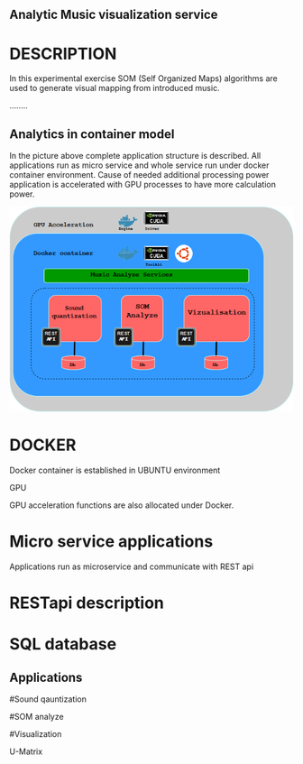 ## Analytic Music visualization service


# DESCRIPTION

In this experimental exercise SOM (Self Organized Maps) algorithms are used to generate visual mapping from introduced music.

........

## Analytics in container model


In the picture above complete application structure is described. All applications run as micro service and whole service run under docker container environment. Cause of needed additional processing power application is accelerated with GPU processes to have more calculation power. 


![alt text](https://github.com/realdatasensor/1Msongs/blob/master/Untitled%20Diagram.png)


# DOCKER

Docker container is established in UBUNTU environment

GPU

GPU acceleration functions are also allocated under Docker. 

# Micro service applications

Applications run as microservice and communicate with REST api 

# RESTapi description

# SQL database

## Applications

#Sound qauntization

#SOM analyze 

#Visualization 

U-Matrix

